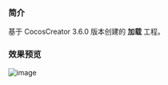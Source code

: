 ### 简介
基于 CocosCreator 3.6.0 版本创建的 **加载** 工程。

### 效果预览
![image](../../../gif/202202/2022022401.gif)